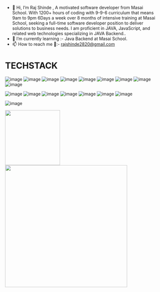 - 👋 Hi, I’m Raj Shinde , A motivated software developer from Masai School. With
1200+ hours of coding with 9-9-6 curriculum that means
9am to 9pm 6Days a week over 8 months of intensive
training at Masai School, seeking a full-time software
developer position to deliver solutions to business needs. I
am proficient in JAVA, JavaScript, and related web
technologies specializing in JAVA Backend..
- 🌱 I’m currently learning :- Java Backend at Masai School.
- 📫 How to reach me 📧:- rajshinde2820@gmail.com


# TECHSTACK
![image](https://user-images.githubusercontent.com/106264672/191341055-ca274d73-7697-4f19-9fc5-f9ba455160a0.png)
![image](https://user-images.githubusercontent.com/106264672/191336269-0827d56f-0ae7-4fa7-8489-1b77dd52bb95.png)
 ![image](https://user-images.githubusercontent.com/106264672/191335574-d795cbe5-dd07-4ca9-8763-f7eaf1891c2e.png) ![image](https://user-images.githubusercontent.com/106264672/191335822-d1f23398-9e8e-4971-bc05-f3fb6a43a99f.png)
![image](https://user-images.githubusercontent.com/106264672/191336409-bbfbfa54-9dd6-4f59-8cd8-a04fe9884ace.png)
![image](https://user-images.githubusercontent.com/106264672/191336681-c73d9ada-d5fc-455b-bdac-9405a55ba7f1.png) ![image](https://user-images.githubusercontent.com/106264672/191338222-a36d72cf-e78f-428e-9309-fa6e3ba46535.png) ![image](https://user-images.githubusercontent.com/106264672/191338362-9ba02826-79ed-4572-ad96-e820a49bc2e3.png) ![image](https://user-images.githubusercontent.com/106264672/191338424-34c80482-4402-45b4-bef5-616c948b858a.png)



<!---
raj2820/raj2820 is a ✨ special ✨ repository because its `README.md` (this file) appears on your GitHub profile.
You can click the Preview link to take a look at your changes.
--->


![image](https://user-images.githubusercontent.com/106264672/191337839-6f9c1bc3-7730-44b1-ab1d-3911c52d8c85.png) ![image](https://user-images.githubusercontent.com/106264672/191337943-635f7eb3-eabd-4275-91dc-44527d916c32.png) ![image](https://user-images.githubusercontent.com/106264672/191337994-17f58f4d-6d64-4970-9ff2-bc1f6b634270.png) ![image](https://user-images.githubusercontent.com/106264672/191338047-2ff3a111-7ebb-40e7-8ff5-b116ef6a5ab5.png)
![image](https://user-images.githubusercontent.com/106264672/191338666-5f749cae-6d72-46a5-8a55-f4850e8c4107.png) ![image](https://user-images.githubusercontent.com/106264672/191338685-86a0b2dd-6b02-4e99-a47e-0a78807286a2.png) ![image](https://user-images.githubusercontent.com/106264672/191340270-c77a1184-3364-4514-b0b3-5a66b4296349.png)


![image](https://user-images.githubusercontent.com/106264672/191338742-38393aa2-5d72-454c-8735-b7ec2f4393a6.png)


<img height="180em" src="https://github-readme-stats.vercel.app/api?username=raj2820&show_icons=true&hide_border=true&&count_private=true&include_all_commits=true" />

<img src="https://github-readme-stats.vercel.app/api?username=raj2820&show_icons=true&theme=ADD_THEME_HERE" width="400">
